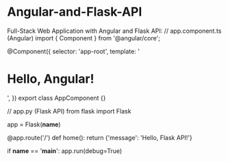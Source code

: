 # Angular-and-Flask-API
Full-Stack Web Application with Angular and Flask API:
// app.component.ts (Angular)
import { Component } from '@angular/core';

@Component({
  selector: 'app-root',
  template: '<h1>Hello, Angular!</h1>',
})
export class AppComponent {}

// app.py (Flask API)
from flask import Flask

app = Flask(__name__)

@app.route('/')
def home():
    return {'message': 'Hello, Flask API!'}

if __name__ == '__main__':
    app.run(debug=True)

